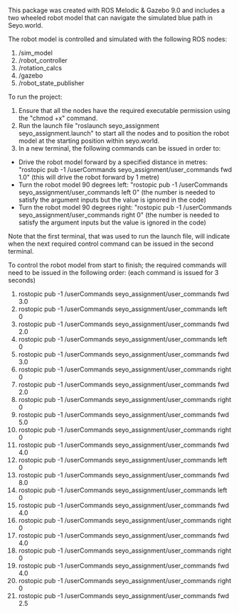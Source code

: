 This package was created with ROS Melodic & Gazebo 9.0 and includes a two wheeled robot model that can navigate the simulated blue path in Seyo.world.

The robot model is controlled and simulated with the following ROS nodes:
1) /sim_model
2) /robot_controller
3) /rotation_calcs
4) /gazebo
5) /robot_state_publisher

To run the project:
1. Ensure that all the nodes have the required executable permission using the "chmod +x" command.
2. Run the launch file "roslaunch seyo_assignment seyo_assignment.launch" to start all the nodes and to position the robot model at the starting position within seyo.world.
3. In a new terminal, the following commands can be issued in order to:
- Drive the robot model forward by a specified distance in metres: "rostopic pub -1 /userCommands seyo_assignment/user_commands fwd 1.0" (this will drive the robot forward by 1 metre)
- Turn the robot model 90 degrees left: "rostopic pub -1 /userCommands seyo_assignment/user_commands left 0" (the number is needed to satisfy the argument inputs but the value is ignored in the code)
- Turn the robot model 90 degrees right: "rostopic pub -1 /userCommands seyo_assignment/user_commands right 0" (the number is needed to satisfy the argument inputs but the value is ignored in the code)

Note that the first terminal, that was used to run the launch file, will indicate when the next required control command can be issued in the second terminal.

To control the robot model from start to finish; the required commands will need to be issued in the following order: (each command is issued for 3 seconds)
1) rostopic pub -1 /userCommands seyo_assignment/user_commands fwd 3.0
2) rostopic pub -1 /userCommands seyo_assignment/user_commands left 0
3) rostopic pub -1 /userCommands seyo_assignment/user_commands fwd 2.0
4) rostopic pub -1 /userCommands seyo_assignment/user_commands left 0
5) rostopic pub -1 /userCommands seyo_assignment/user_commands fwd 3.0
6) rostopic pub -1 /userCommands seyo_assignment/user_commands right 0
7) rostopic pub -1 /userCommands seyo_assignment/user_commands fwd 2.0
8) rostopic pub -1 /userCommands seyo_assignment/user_commands right 0
9) rostopic pub -1 /userCommands seyo_assignment/user_commands fwd 5.0
10) rostopic pub -1 /userCommands seyo_assignment/user_commands right 0
11) rostopic pub -1 /userCommands seyo_assignment/user_commands fwd 4.0
12) rostopic pub -1 /userCommands seyo_assignment/user_commands left 0
13) rostopic pub -1 /userCommands seyo_assignment/user_commands fwd 8.0
14) rostopic pub -1 /userCommands seyo_assignment/user_commands left 0
15) rostopic pub -1 /userCommands seyo_assignment/user_commands fwd 4.0
16) rostopic pub -1 /userCommands seyo_assignment/user_commands right 0
17) rostopic pub -1 /userCommands seyo_assignment/user_commands fwd 4.0
18) rostopic pub -1 /userCommands seyo_assignment/user_commands right 0
19) rostopic pub -1 /userCommands seyo_assignment/user_commands fwd 4.0
20) rostopic pub -1 /userCommands seyo_assignment/user_commands right 0
21) rostopic pub -1 /userCommands seyo_assignment/user_commands fwd 2.5
